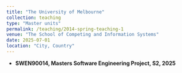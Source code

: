 ```yaml
---
title: "The University of Melbourne"
collection: teaching
type: "Master units"
permalink: /teaching/2014-spring-teaching-1
venue: "The School of Competing and Information Systems"
date: 2025-07-01
location: "City, Country"
---
```


- **SWEN90014, Masters Software Engineering Project, S2, 2025**

